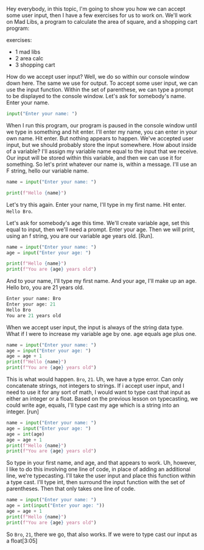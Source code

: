 Hey everybody, in this topic, I'm going to show you how we can accept some user input, then I have a few exercises for us to work on. We'll work on Mad Libs, a program to calculate the area of square, and a shopping cart program:

exercises:

- 1 mad libs
- 2 area calc
- 3 shopping cart

How do we accept user input? Well, we do so within our console window down here. The same we use for output. To accept some user input, we can use the input function. Within the set of parenthese, we can type a prompt to be displayed to the console window. Let's ask for somebody's name. Enter your name.

```py
input("Enter your name: ")
```

When I run this program, our program is paused in the console window until we type in something and hit enter. I'll enter my name, you can enter in your own name. Hit enter. But nothing appears to happen. We've accepted user input, but we should probably store the input somewhere. How about inside of a variable? I'll assign my variable name equal to the input that we receive. Our input will be stored within this variable, and then we can use it for something. So let's print whatever our name is, within a message. I'll use an F string, hello our variable name.

```py
name = input("Enter your name: ")

print(f"Hello {name}")
```

Let's try this again. Enter your name, I'll type in my first name. Hit enter. `Hello Bro`.

Let's ask for somebody's age this time. We'll create variable age, set this equal to input, then we'll need a prompt. Enter your age. Then we will print, using an f string, you are our variable age years old. [Run].

```py
name = input("Enter your name: ")
age = input("Enter your age: ")

print(f"Hello {name}")
print(f"You are {age} years old")
```

And to your name, I'll type my first name. And your age, I'll make up an age. Hello bro, you are 21 years old.

```py
Enter your name: Bro
Enter your age: 21
Hello Bro
You are 21 years old
```

When we accept user input, the input is always of the string data type. What if I were to increase my variable age by one. age equals age plus one.

```py
name = input("Enter your name: ")
age = input("Enter your age: ")
age = age + 1
print(f"Hello {name}")
print(f"You are {age} years old")
```

This is what would happen. `Bro`, `21`. Uh, we have a type error. Can only concatenate strings, not integers to strings. If i accept user input, and I need to use it for any sort of math, I would want to type cast that input as either an integer or a float. Based on the previous lesson on typecasting, we could write age, equals, I'll type cast my age which is a string into an integer. [run]

```py
name = input("Enter your name: ")
age = input("Enter your age: ")
age = int(age)
age = age + 1
print(f"Hello {name}")
print(f"You are {age} years old")
```

So type in your first name, and age, and that appears to work. Uh, however, I like to do this involving one line of code, in place of adding an additional line, we're typecasting. I'll take the user input and place this function within a type cast. I'll type int, then surround the input function with the set of parentheses. Then that only takes one line of code.

```py
name = input("Enter your name: ")
age = int(input("Enter your age: "))
age = age + 1
print(f"Hello {name}")
print(f"You are {age} years old")
```

So `Bro`, `21`, there we go, that also works. If we were to type cast our input as a float[3:05]

